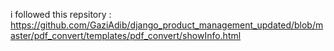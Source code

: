 i followed this repsitory : https://github.com/GaziAdib/django_product_management_updated/blob/master/pdf_convert/templates/pdf_convert/showInfo.html
